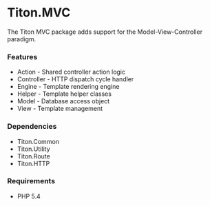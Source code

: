 # Titon.MVC #

The Titon MVC package adds support for the Model-View-Controller paradigm.

### Features ###

* Action - Shared controller action logic
* Controller - HTTP dispatch cycle handler
* Engine - Template rendering engine
* Helper - Template helper classes
* Model - Database access object
* View - Template management

### Dependencies ###

* Titon.Common
* Titon.Utility
* Titon.Route
* Titon.HTTP

### Requirements ###

* PHP 5.4